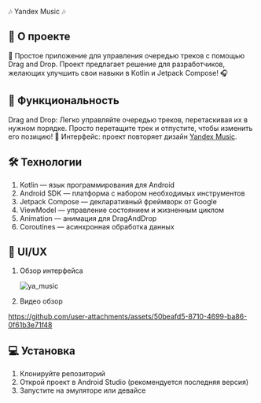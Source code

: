 🎶 Yandex Music 🎶

## 📱 О проекте
🌟 Простое приложение для управления очередью треков с помощью Drag and Drop. Проект предлагает решение для разработчиков, желающих улучшить свои навыки в Kotlin и Jetpack Compose! 🎧

## 🚀 Функциональность
Drag and Drop: Легко управляйте очередью треков, перетаскивая их в нужном порядке. Просто перетащите трек и отпустите, чтобы изменить его позицию! 🔄
Интерфейс: проект повторяет дизайн [Yandex Music](https://music.yandex.ru/?t).

## 🛠️ Технологии
1. Kotlin — язык программирования для Android
2. Android SDK — платформа c набором необходимых инструментов
3. Jetpack Compose — декларативный фреймворк от Google
4. ViewModel — управление состоянием и жизненным циклом
5. Animation — анимация для DragAndDrop
6. Coroutines — асинхронная обработка данных

## 📸 UI/UX
1. Обзор интерфейса
   
   ![ya_music](https://github.com/user-attachments/assets/184ba208-79a8-409c-9bbf-0dd58b1f96e2)
   
2. Видео обзор

https://github.com/user-attachments/assets/50beafd5-8710-4699-ba86-0f61b3e71f48
   
## 💻 Установка

1. Клонируйте репозиторий
2. Открой проект в Android Studio (рекомендуется последняя версия)
3. Запустите на эмуляторе или девайсе
